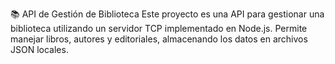 📚 API de Gestión de Biblioteca
Este proyecto es una API para gestionar una biblioteca utilizando un servidor TCP implementado en Node.js. Permite manejar libros, autores y editoriales, almacenando los datos en archivos JSON locales.
